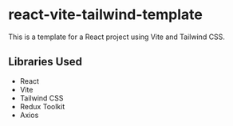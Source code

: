 # react-vite-tailwind-template

This is a template for a React project using Vite and Tailwind CSS.

## Libraries Used
- React
- Vite
- Tailwind CSS
- Redux Toolkit
- Axios
